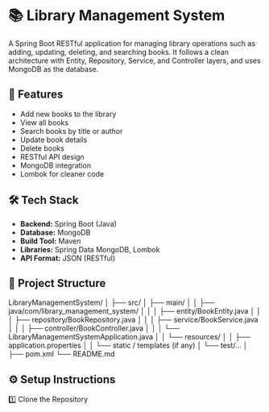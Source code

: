 # 📚 Library Management System

A Spring Boot RESTful application for managing library operations such as adding, updating, deleting, and searching books. It follows a clean architecture with Entity, Repository, Service, and Controller layers, and uses MongoDB as the database.

## 🚀 Features
- Add new books to the library  
- View all books  
- Search books by title or author  
- Update book details  
- Delete books  
- RESTful API design  
- MongoDB integration  
- Lombok for cleaner code  

## 🛠️ Tech Stack
- **Backend:** Spring Boot (Java)
- **Database:** MongoDB
- **Build Tool:** Maven
- **Libraries:** Spring Data MongoDB, Lombok
- **API Format:** JSON (RESTful)

## 📂 Project Structure
LibraryManagementSystem/
│
├── src/
│   ├── main/
│   │   ├── java/com/library_management_system/
│   │   │   ├── entity/BookEntity.java
│   │   │   ├── repository/BookRepository.java
│   │   │   ├── service/BookService.java
│   │   │   ├── controller/BookController.java
│   │   │   └── LibraryManagementSystemApplication.java
│   │   └── resources/
│   │       ├── application.properties
│   │       └── static / templates (if any)
│   └── test/...
│
├── pom.xml
└── README.md

## ⚙️ Setup Instructions
1️⃣ Clone the Repository  

